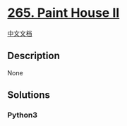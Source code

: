 # [265. Paint House II](https://leetcode.com/problems/paint-house-ii)

[中文文档](/leetcode/0200-0299/0265.Paint%20House%20II/README.md)

## Description

None

## Solutions

<!-- tabs:start -->

### **Python3**

```python

```

<!-- tabs:end -->
